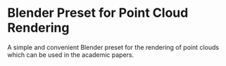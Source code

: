 # Blender Preset for Point Cloud Rendering
 A simple and convenient Blender preset for the rendering of point clouds which can be used in the academic papers.
